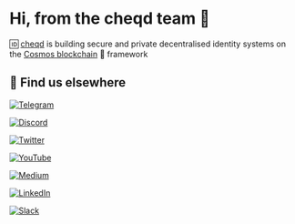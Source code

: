 # Hi, from the cheqd team 👋

🆔 [cheqd](https://www.cheqd.io) is building secure and private decentralised identity  systems on the [Cosmos blockchain](https://cosmos.network) 💫 framework

## 🙋 Find us elsewhere

[![Telegram](https://img.shields.io/badge/Telegram-2CA5E0?style=for-the-badge&logo=telegram&logoColor=white)](https://t.me/cheqd)

[![Discord](https://img.shields.io/badge/Discord-7289DA?style=for-the-badge&logo=discord&logoColor=white)](http://cheqd.link/discord-github)

[![Twitter](https://img.shields.io/badge/Twitter-1DA1F2?style=for-the-badge&logo=twitter&logoColor=white)](https://twitter.com/intent/follow?screen_name=cheqd_io)

[![YouTube](https://img.shields.io/badge/YouTube-FF0000?style=for-the-badge&logo=youtube&logoColor=white)](https://www.youtube.com/channel/UCBUGvvH6t3BAYo5u41hJPzw/)

[![Medium](https://img.shields.io/badge/Medium-12100E?style=for-the-badge&logo=medium&logoColor=white)](https://blog.cheqd.io)

[![LinkedIn](https://img.shields.io/badge/LinkedIn-0077B5?style=for-the-badge&logo=linkedin&logoColor=white)](http://cheqd.link/linkedin)

[![Slack](https://img.shields.io/badge/Slack-4A154B?style=for-the-badge&logo=slack&logoColor=white)](http://cheqd.link/join-cheqd-slack)
